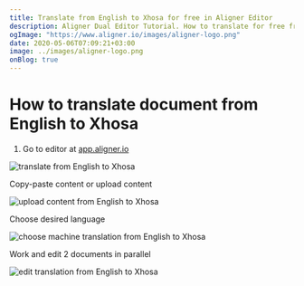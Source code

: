 ```yaml
---
title: Translate from English to Xhosa for free in Aligner Editor
description: Aligner Dual Editor Tutorial. How to translate for free from English to Xhosa. Aligner is multilingual document management platform. 
ogImage: "https://www.aligner.io/images/aligner-logo.png"
date: 2020-05-06T07:09:21+03:00
image: ../images/aligner-logo.png
onBlog: true
---
```


# How to translate document from English to Xhosa

1. Go to editor at [app.aligner.io](https://app.aligner.io "Aligner App web page")

![translate from English to Xhosa](../aligner-blank-editor.png "translate from English to Xhosa")

Copy-paste content or upload content

![upload content from English to Xhosa](../aligner-uploaded-document.png "upload content from English to Xhosa")

Choose desired language

![choose machine translation from English to Xhosa](../aligner-language-dropdown.png "choose machine translation from English to Xhosa")

Work and edit 2 documents in parallel

![edit translation from English to Xhosa](../aligner-double-sitded-editor.png "edit translation from English to Xhosa")

